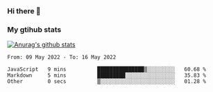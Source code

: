 ### Hi there 👋

### My gtihub stats

[![Anurag's github stats](https://github-readme-stats.vercel.app/api?username=gaozhidong)](https://github.com/gaozhidong/github-readme-stats)

<!--START_SECTION:waka-->

```text
From: 09 May 2022 - To: 16 May 2022

JavaScript   9 mins          ███████████████▒░░░░░░░░░   60.68 %
Markdown     5 mins          █████████░░░░░░░░░░░░░░░░   35.83 %
Other        0 secs          ▒░░░░░░░░░░░░░░░░░░░░░░░░   01.28 %
```

<!--END_SECTION:waka-->